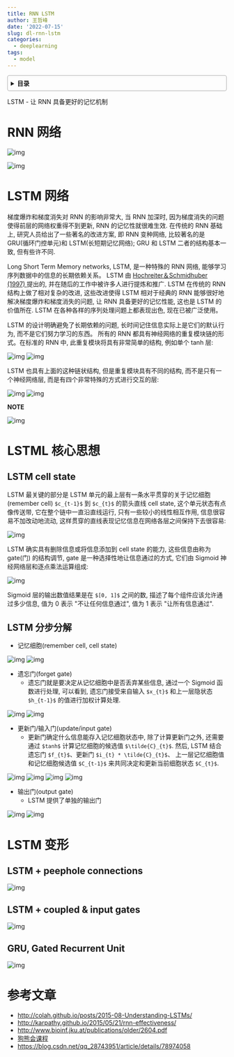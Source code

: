 ```yaml
---
title: RNN LSTM
author: 王哲峰
date: '2022-07-15'
slug: dl-rnn-lstm
categories:
  - deeplearning
tags:
  - model
---
```


<style>
details {
    border: 1px solid #aaa;
    border-radius: 4px;
    padding: .5em .5em 0;
}
summary {
    font-weight: bold;
    margin: -.5em -.5em 0;
    padding: .5em;
}
details[open] {
    padding: .5em;
}
details[open] summary {
    border-bottom: 1px solid #aaa;
    margin-bottom: .5em;
}
</style>

<details><summary>目录</summary><p>

- [RNN 网络](#rnn-网络)
- [LSTM 网络](#lstm-网络)
- [LSTML 核心思想](#lstml-核心思想)
  - [LSTM cell state](#lstm-cell-state)
  - [LSTM 分步分解](#lstm-分步分解)
- [LSTM 变形](#lstm-变形)
  - [LSTM + peephole connections](#lstm--peephole-connections)
  - [LSTM + coupled & input gates](#lstm--coupled--input-gates)
  - [GRU, Gated Recurrent Unit](#gru-gated-recurrent-unit)
- [参考文章](#参考文章)
</p></details><p></p>

LSTM - 让 RNN 具备更好的记忆机制

# RNN 网络

![img](images/RNN_unit2.png)

![img](images/RNN_units.png)

# LSTM 网络

梯度爆炸和梯度消失对 RNN 的影响非常大, 当 RNN 加深时, 因为梯度消失的问题使得前层的网络权重得不到更新, RNN 的记忆性就很难生效. 
在传统的 RNN 基础上, 研究人员给出了一些著名的改进方案, 即 RNN 变种网络, 比较著名的是 GRU(循环门控单元)和 LSTM(长短期记忆网络); 
GRU 和 LSTM 二者的结构基本一致, 但有些许不同.

Long Short Term Memory networks, LSTM, 是一种特殊的 RNN 网络, 能够学习序列数据中的信息的长期依赖关系。
LSTM 由 [Hochreiter＆Schmidhuber (1997) ](http://www.bioinf.jku.at/publications/older/2604.pdf)  提出的, 
并在随后的工作中被许多人进行提炼和推广. LSTM 在传统的 RNN 结构上做了相对复杂的改进, 
这些改进使得 LSTM 相对于经典的 RNN 能够很好地解决梯度爆炸和梯度消失的问题, 让 RNN 具备更好的记忆性能, 
这也是 LSTM 的价值所在. LSTM 在各种各样的序列处理问题上都表现出色, 现在已被广泛使用。

LSTM 的设计明确避免了长期依赖的问题, 长时间记住信息实际上是它们的默认行为, 而不是它们努力学习的东西。
所有的 RNN 都具有神经网络的重复模块链的形式。在标准的 RNN 中, 此重复模块将具有非常简单的结构, 例如单个 tanh 层:

![img](images/RNN_layer.png)
![img](images/RNN_unit.png)

LSTM 也具有上面的这种链状结构, 但是重复模块具有不同的结构, 而不是只有一个神经网络层, 而是有四个非常特殊的方式进行交互的层:

![img](images/LSTM_layer.png)
![img](images/LSTM_unit.png)

**NOTE**

![img](images/LSTM_elements.png)

# LSTML 核心思想

## LSTM cell state

LSTM 最关键的部分是 LSTM 单元的最上层有一条水平贯穿的关于记忆细胞(remember cell) `$c_{t-1}$` 到 `$c_{t}$` 
的箭头直线 cell state, 这个单元状态有点像传送带, 它在整个链中一直沿直线运行, 只有一些较小的线性相互作用, 信息很容易不加改动地流动, 
这样贯穿的直线表现记忆信息在网络各层之间保持下去很容易:

![img](images/LSTM_cell_state.png)

LSTM 确实具有删除信息或将信息添加到 cell state 的能力, 这些信息由称为 gate(门) 的结构调节, 
gate 是一种选择性地让信息通过的方式, 它们由 Sigmoid 神经网络层和逐点乘法运算组成:

![img](images/LSTM_gate.png)

Sigmoid 层的输出数值结果是在 `$[0, 1]$` 之间的数, 描述了每个组件应该允许通过多少信息, 
 值为 0 表示 "不让任何信息通过", 值为 1 表示 "让所有信息通过".

## LSTM 分步分解

- 记忆细胞(remember cell, cell state)

![img](images/LSTM_cell_state.png)
![img](images/LSTM_cell_state_layer.png)

- 遗忘门(forget gate)
   - 遗忘门就是要决定从记忆细胞中是否丢弃某些信息, 通过一个 Sigmoid 函数进行处理, 
   可以看到, 遗忘门接受来自输入 `$x_{t}$` 和上一层隐状态 `$h_{t-1}$` 的值进行加权计算处理.
   
![img](images/LSTM_forget_gate_layer.png)
![img](images/LSTM_forget_gate.png)

- 更新门/输入门(update/input gate)
   - 更新门确定什么信息能存入记忆细胞状态中, 除了计算更新门之外, 还需要通过 `$tanh$` 计算记忆细胞的候选值 `$\tilde{C}_{t}$`.
   然后, LSTM 结合遗忘门 `$f_{t}$`、更新门 `$i_{t} * \tilde{C}_{t}$`、
   上一层记忆细胞值和记忆细胞候选值 `$C_{t-1}$` 来共同决定和更新当前细胞状态 `$C_{t}$`.
   
![img](images/LSTM_input_gate_layer.png)
![img](images/LSTM_update_gate_layer.png)
![img](images/LSTM_input_gate.png)
![img](images/LSTM_update_gate.png)

- 输出门(output gate)
   - LSTM 提供了单独的输出门

![img](images/LSTM_output_gate_layer.png)
![img](images/LSTM_output_gate.png)

# LSTM 变形

## LSTM + peephole connections

![img](images/LSTM_peepholes.png)
   

## LSTM + coupled & input gates

![img](images/LSTM_coupled_input.png)

## GRU, Gated Recurrent Unit

![img](images/LSTM_GRU.png)

# 参考文章

- http://colah.github.io/posts/2015-08-Understanding-LSTMs/
- http://karpathy.github.io/2015/05/21/rnn-effectiveness/
- http://www.bioinf.jku.at/publications/older/2604.pdf
- [狗熊会课程](https://mp.weixin.qq.com/s?__biz=MzA5MjEyMTYwMg==&mid=2650243045&idx=1&sn=e77f19bf316268813dcdd572a0b49213&chksm=88722088bf05a99e6ce2759808781884aa69c8de831cd4c27fc8198698b42289923ee41eee33&scene=21#wechat_redirect)
- https://blog.csdn.net/qq_28743951/article/details/78974058

